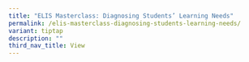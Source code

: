 ```yaml
---
title: "ELIS Masterclass: Diagnosing Students’ Learning Needs"
permalink: /elis-masterclass-diagnosing-students-learning-needs/
variant: tiptap
description: ""
third_nav_title: View
---
```

<p></p>